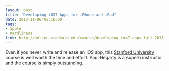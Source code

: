 ```yaml
---
layout: post
title: "Developing iOS7 Apps for iPhone and iPad"
date: 2013-11-06T08:16:00
tags:
- apple
- nerdliness
link: http://online.stanford.edu/course/developing-ios7-apps-fall-2013
---
```

Even if you never write and release an iOS app, this [Stanford University](http://stanford.edu "Stanford") course is well worth the time and effort. Paul Hegarty is a superb instructor and the course is simply outstanding.
